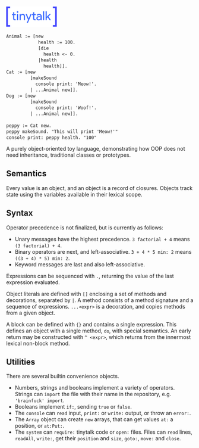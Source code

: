 ![# tinytalk](logo.png)

```
Animal := [new
            health := 100.
            [die
              health <- 0.
            |health
              health]].
Cat := [new
         [makeSound
           console print: 'Meow!'.
         | ...Animal new]].
Dog := [new
         [makeSound
           console print: 'Woof!'.
         | ...Animal new]].

peppy := Cat new.
peppy makeSound. "This will print 'Meow!'"
console print: peppy health. "100"
```

A purely object-oriented toy language, demonstrating how OOP does not need inheritance, traditional classes or prototypes.

## Semantics

Every value is an object, and an object is a record of closures. Objects track state using the variables available in their lexical scope.

## Syntax

Operator precedence is not finalized, but is currently as follows:
* Unary messages have the highest precedence. `3 factorial + 4` means `(3 factorial) + 4`.
* Binary operators are next, and left-associative. `3 + 4 * 5 min: 2` means `((3 + 4) * 5) min: 2`.
* Keyword messages are last and also left-associative.

Expressions can be sequenced with `.`, returning the value of the last expression evaluated.

Object literals are defined with `[]` enclosing a set of methods and decorations, separated by `|`. A method consists of a method signature and a sequence of expressions. `...<expr>` is a decoration, and copies methods from a given object.

A block can be defined with `{}` and contains a single expression. This defines an object with a single method, `do`, with special semantics. An early return may be constructed with `^ <expr>`, which returns from the innermost lexical non-block method.

## Utilities

There are several builtin convenience objects.

* Numbers, strings and booleans implement a variety of operators. Strings can `import` the file with their name in the repository, e.g. `'brainfuck' import`.
* Booleans implement `if:`, sending `true` or `false`.
* The `console` can `read` input, `print:` or `write:` output, or throw an `error:`.
* The `Array` object can create `new` arrays, that can get values `at:` a position, or `at:Put:`.
* The `system` can `require:` tinytalk code or `open:` files. Files can `read` lines, `readAll`, `write:`, get their `position` and `size`, `goto:`, `move:` and `close`.